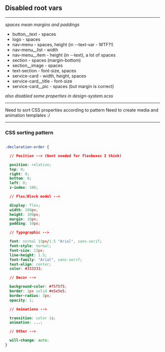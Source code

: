 ## Disabled root vars

---

_spaces mean margins and paddings_

+ button__text          - spaces
+ logo                  - spaces
+ nav-menu              - spaces, height (in --text-var - WTF?!)
+ nav-menu__list        - width
+ nav-menu__item        - height (in --text), a lot of spaces
+ section               - spaces (margin-bottom)
+ section__image        - spaces
+ text-section          - font-size, spaces
+ service-card          - width, height, spaces
+ service-card__title   - font-size
+ service-card__pic     - spaces (but margin is correct)

_also disabled some properties in design-system.scss_

---

Need to sort CSS properties according to pattern
Need to create media and animation templates :/

---

### CSS sorting pattern

```CSS

.declaration-order {

  // Position --> (Nont needed for flexboxes I think)

  position: relative;
  top: 0;
  right: 0;
  bottom: 0;
  left: 0;
  z-index: 100;

  // Flex/Block model -->

  display: flex;
  width: 100px;
  height: 100px;
  margin: 10px;
  padding: 10px;

  // Typographic -->

  font: normal 13px/1.5 "Arial", sans-serif;
  font-style: normal;
  font-size: 13px;
  line-height: 1.5;
  font-family: "Arial", sans-serif;
  text-align: center;
  color: #333333;

  // Decor -->

  background-color: #f5f5f5;
  border: 1px solid #e5e5e5;
  border-radius: 3px;
  opacity: 1;

  // Animations -->

  transition: color 1s;
  animation: ...;

  // Other -->

  will-change: auto;
}

```